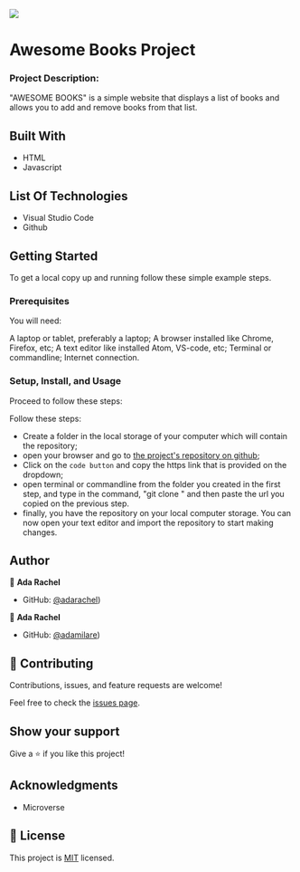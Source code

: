 ![](https://img.shields.io/badge/Microverse-blueviolet)

# Awesome Books Project
### Project Description:
 "AWESOME BOOKS" is a simple website that displays a list of books and allows you to add and remove books from that list.

## Built With

- HTML
- Javascript


## List Of Technologies

- Visual Studio Code
- Github

## Getting Started

To get a local copy up and running follow these simple example steps.

### Prerequisites

You will need:

A laptop or tablet, preferably a laptop;
A browser installed like Chrome, Firefox, etc;
A text editor like installed Atom, VS-code, etc;
Terminal or commandline;
Internet connection.

### Setup, Install, and Usage

Proceed to follow these steps:

Follow these steps:

- Create a folder in the local storage of your computer which will contain the repository;
- open your browser and go to [the project's repository on github](https://github.com/adamilare/awesome-books);
- Click on the `code button` and copy the https link that is provided on the dropdown;
- open terminal or commandline from the folder you created in the first step, and type in the command, "git clone " and then paste the url you copied on the previous step.
- finally, you have the repository on your local computer storage. You can now open your text editor and import the repository to start making changes.



## Author

👤 **Ada Rachel**

- GitHub: [@adarachel](https://github.com/adarachel))

👤 **Ada Rachel**
- GitHub: [@adamilare](https://github.com/adamilare))

## 🤝 Contributing

Contributions, issues, and feature requests are welcome!

Feel free to check the [issues page](https://github.com/adamilare/awesome-books/issues).

## Show your support

Give a ⭐️ if you like this project!

## Acknowledgments

- Microverse 

## 📝 License

This project is [MIT](./MIT.md) licensed.
